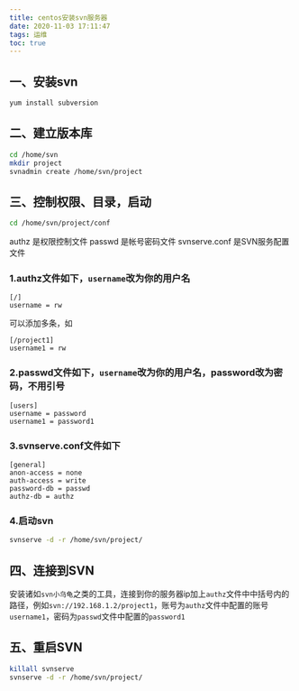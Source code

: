 ```yaml
---
title: centos安装svn服务器
date: 2020-11-03 17:11:47
tags: 运维
toc: true
---
```


## 一、安装svn

```sh
yum install subversion
```
<!--more-->
## 二、建立版本库

```sh
cd /home/svn
mkdir project
svnadmin create /home/svn/project
```

## 三、控制权限、目录，启动

```sh
cd /home/svn/project/conf
```

authz 是权限控制文件 passwd 是帐号密码文件 svnserve.conf 是SVN服务配置文件

### 1.authz文件如下，`username`改为你的用户名

```
[/]
username = rw
```

可以添加多条，如

```
[/project1]
username1 = rw
```

### 2.passwd文件如下，`username`改为你的用户名，password改为密码，不用引号


```
[users]
username = password
username1 = password1
```

### 3.svnserve.conf文件如下

```
[general]
anon-access = none
auth-access = write
password-db = passwd
authz-db = authz
```

### 4.启动svn

```sh
svnserve -d -r /home/svn/project/
```

## 四、连接到SVN

安装诸如`svn小乌龟`之类的工具，连接到你的服务器ip加上`authz`文件中中括号内的路径，例如`svn://192.168.1.2/project1`，账号为`authz`文件中配置的账号`username1`，密码为`passwd`文件中配置的`password1`

## 五、重启SVN

```sh
killall svnserve
svnserve -d -r /home/svn/project/
```
